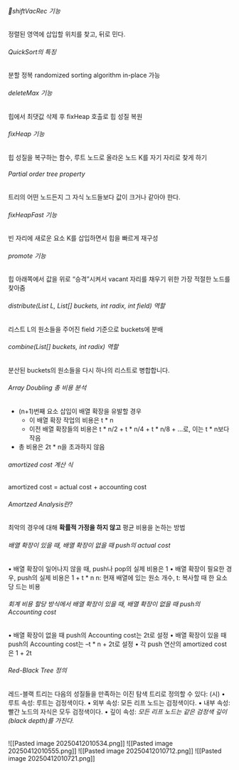 ###### shiftVacRec 기능
정렬된 영역에 삽입할 위치를 찾고, 뒤로 민다.
###### QuickSort의 특징
분할 정복
randomized sorting algorithm
in-place 가능
###### deleteMax 기능
힙에서 최댓값 삭제 후 fixHeap 호출로 힙 성질 복원
###### fixHeap 기능
힙 성질을 복구하는 함수, 루트 노드로 올라온 노드 K를 자기 자리로 찾게 하기
###### Partial order tree property
트리의 어떤 노드든지 그 자식 노드들보다 값이 크거나 같아야 한다.
###### fixHeapFast 기능
빈 자리에 새로운 요소 K를 삽입하면서 힙을 빠르게 재구성
###### promote 기능
힙 아래쪽에서 값을 위로 “승격”시켜서 vacant 자리를 채우기 위한 가장 적절한 노드를 찾아줌
###### distribute(List L, List\[] buckets, int radix, int field) 역할
리스트 L의 원소들을 주어진 field 기준으로 buckets에 분배
###### combine(List\[] buckets, int radix) 역할
분산된 buckets의 원소들을 다시 하나의 리스트로 병합합니다.
###### Array Doubling 총 비용 분석
- (n+1)번째 요소 삽입이 배열 확장을 유발할 경우
	- 이 배열 확장 작업의 비용은 t * n
	- 이전 배열 확장들의 비용은 t * n/2 + t * n/4 + t * n/8 + ...로, 이는 t * n보다 작음
- 총 비용은 2t * n을 초과하지 않음
###### amortized cost 계산 식
amortized cost = actual cost + accounting cost
###### Amortzed Analysis란?
최악의 경우에 대해 **확률적 가정을 하지 않고** 평균 비용을 논하는 방법
###### 배열 확장이 있을 때, 배열 확장이 없을 때 push의 actual cost
•	배열 확장이 일어나지 않을 때, push나 pop의 실제 비용은 1
•	배열 확장이 필요한 경우, push의 실제 비용은 1 + t * n
		n: 현재 배열에 있는 원소 개수, t: 복사할 때 한 요소당 드는 비용
###### 회계 비용 할당 방식에서 배열 확장이 있을 때, 배열 확장이 없을 때 push의 Accounting cost
•	배열 확장이 없을 때 push의 Accounting cost는 2t로 설정
•	배열 확장이 있을 때 push의 Accounting cost는 –t * n + 2t로 설정
•	각 push 연산의 amortized cost은 1 + 2t
###### Red-Black Tree 정의
레드-블랙 트리는 다음의 성질들을 만족하는 이진 탐색 트리로 정의할 수 있다: (시)
•	루트 속성: 루트는 검정색이다.
•	외부 속성: 모든 리프 노드는 검정색이다.
•	내부 속성: 빨간 노드의 자식은 모두 검정색이다.
•	깊이 속성: *모든 리프 노드는 같은 검정색 깊이(black depth)를 가진다.*
###### 
![[Pasted image 20250412010534.png]]
![[Pasted image 20250412010555.png]]
![[Pasted image 20250412010712.png]]
![[Pasted image 20250412010721.png]]